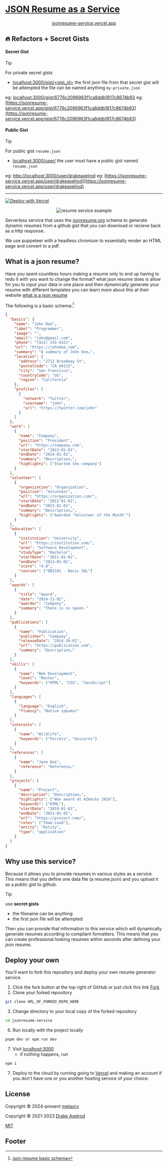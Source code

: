 # [JSON Resume as a Service](https://jsonresume-service.vercel.app)

<p align="center">
  <a href="https://jsonresume-service.vercel.app/">jsonresume-service.vercel.app</a>
</p>

## 🔥 Refactors + Secret Gists

#### Secret Gist

> [!Tip]
> For private secret gists
>
> - [localhost:3000/gist/<gist_id>](http://localhost:3000/gist/<gist_id>)
> the first json file from that secret gist will be attempted
> the file can be named anything `my-private.json`
>
> eg: [localhost:3000/gist/6776c2096963f1ca8ddb1817c8674b93](http://localhost:3000/gist/6776c2096963f1ca8ddb1817c8674b93)
> eg: [https://jsonresume-service.vercel.app/gist/6776c2096963f1ca8ddb1817c8674b93](https://jsonresume-service.vercel.app/gist/6776c2096963f1ca8ddb1817c8674b93)

#### Public Gist

> [!Tip]
> For public gist `resume.json`
>
> - [localhost:3000/user/<username>](http://localhost:3000/<username>)
> the user must have a public gist named `resume.json`
>
> eg: [http://localhost:3000/user/drakeaxelrod](http://localhost:3000/user/drakeaxelrod)
> eg: [https://jsonresume-service.vercel.app/user/drakeaxelrod](https://jsonresume-service.vercel.app/user/drakeaxelrod)

---

[![Deploy with Vercel](https://vercel.com/button)](https://vercel.com/new/clone?repository-url=https//github.com/metaory/jsonresume-service)

<p align="center">
<img src="public/resume-service-image.png" alt="resume service example" />
</p>

Serverless service that uses the [jsonresume.org](https://jsonresume.org/) schema to generate dynamic resumes from a github gist that you can download or recieve back as a http response.

We use puppeteer with a headless chromium to essentially render an HTML page and convert to a pdf.

## What is a json resume?

Have you spent countless hours making a resume only to end up having to redo it with you want to change the format? what json resume does is allow for you to input your data in one place and then dynamically generate your resume with different templates you can learn more about this at their website [what is a json resume](https://jsonresume.org/getting-started/)

The following is a basic schema:[^1]

```json
{
  "basics": {
    "name": "John Doe",
    "label": "Programmer",
    "image": "",
    "email": "john@gmail.com",
    "phone": "(912) 555-4321",
    "url": "https://johndoe.com",
    "summary": "A summary of John Doe…",
    "location": {
      "address": "2712 Broadway St",
      "postalCode": "CA 94115",
      "city": "San Francisco",
      "countryCode": "US",
      "region": "California"
    },
    "profiles": [
      {
        "network": "Twitter",
        "username": "john",
        "url": "https://twitter.com/john"
      }
    ]
  },
  "work": [
    {
      "name": "Company",
      "position": "President",
      "url": "https://company.com",
      "startDate": "2013-01-01",
      "endDate": "2014-01-01",
      "summary": "Description…",
      "highlights": ["Started the company"]
    }
  ],
  "volunteer": [
    {
      "organization": "Organization",
      "position": "Volunteer",
      "url": "https://organization.com/",
      "startDate": "2012-01-01",
      "endDate": "2013-01-01",
      "summary": "Description…",
      "highlights": ["Awarded 'Volunteer of the Month'"]
    }
  ],
  "education": [
    {
      "institution": "University",
      "url": "https://institution.com/",
      "area": "Software Development",
      "studyType": "Bachelor",
      "startDate": "2011-01-01",
      "endDate": "2013-01-01",
      "score": "4.0",
      "courses": ["DB1101 - Basic SQL"]
    }
  ],
  "awards": [
    {
      "title": "Award",
      "date": "2014-11-01",
      "awarder": "Company",
      "summary": "There is no spoon."
    }
  ],
  "publications": [
    {
      "name": "Publication",
      "publisher": "Company",
      "releaseDate": "2014-10-01",
      "url": "https://publication.com",
      "summary": "Description…"
    }
  ],
  "skills": [
    {
      "name": "Web Development",
      "level": "Master",
      "keywords": ["HTML", "CSS", "JavaScript"]
    }
  ],
  "languages": [
    {
      "language": "English",
      "fluency": "Native speaker"
    }
  ],
  "interests": [
    {
      "name": "Wildlife",
      "keywords": ["Ferrets", "Unicorns"]
    }
  ],
  "references": [
    {
      "name": "Jane Doe",
      "reference": "Reference…"
    }
  ],
  "projects": [
    {
      "name": "Project",
      "description": "Description…",
      "highlights": ["Won award at AIHacks 2016"],
      "keywords": ["HTML"],
      "startDate": "2019-01-01",
      "endDate": "2021-01-01",
      "url": "https://project.com/",
      "roles": ["Team Lead"],
      "entity": "Entity",
      "type": "application"
    }
  ]
}
```

## Why use this service?

Because it allows you to provide resumes in various styles as a service.
This means that you define one data file (a resume.json) and you upload it as a public gist to github.

> [!Tip]
> use **secret gists**
>
> - the filename can be anything
> - the first json file will be attempted

Then you can provide that information to this service which will dynamically generate resumes according to compliant formatters.
This means that you can create professional looking resumes within seconds after defining your json resume.

## Deploy your own

You'll want to fork this repository and deploy your own resume generator service.

1. Click the fork button at the top right of GitHub or just click this link [Fork](https://github.com/metaory/jsonresume-service/fork)
2. Clone your forked repository

```bash
git clone URL_OF_FORKED_REPO_HERE
```

3. Change directory to your local copy of the forked repository

```bash
cd jsonresume-service
```

6. Run locally with the project locally

```bash
pnpm dev or npm run dev
```

7. Visit [localhost:3000](http://localhost:3000)
   - if nothing happens, run


```bash
npm i
```

7. Deploy to the cloud by running going to [Vercel](https://vercel.com/) and making an account if you don't have one or you another hosting service of your choice.

## License

Copyright © 2024-present [metaory](https://github.com/metaory)

Copyright © 2021-2023 [Drake Axelrod](https://github.com/drakeaxelrod)

[MIT](LICENSE)

## Footer

[^1]: [json resume basic schema](https://jsonresume.org/schema/)
